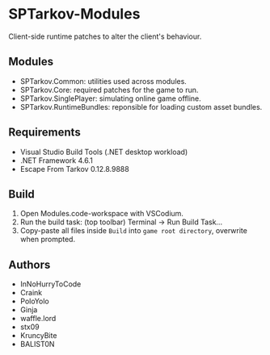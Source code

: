 # SPTarkov-Modules

Client-side runtime patches to alter the client's behaviour.

## Modules

- SPTarkov.Common: utilities used across modules.
- SPTarkov.Core: required patches for the game to run.
- SPTarkov.SinglePlayer: simulating online game offline.
- SPTarkov.RuntimeBundles: reponsible for loading custom asset bundles.

## Requirements

- Visual Studio Build Tools (.NET desktop workload)
- .NET Framework 4.6.1
- Escape From Tarkov 0.12.8.9888

## Build

1. Open Modules.code-workspace with VSCodium.
2. Run the build task: (top toolbar) Terminal -> Run Build Task...
3. Copy-paste all files inside `Build` into `game root directory`, overwrite when prompted.

## Authors

- InNoHurryToCode
- Craink
- PoloYolo
- Ginja
- waffle.lord
- stx09
- KruncyBite
- BALIST0N

